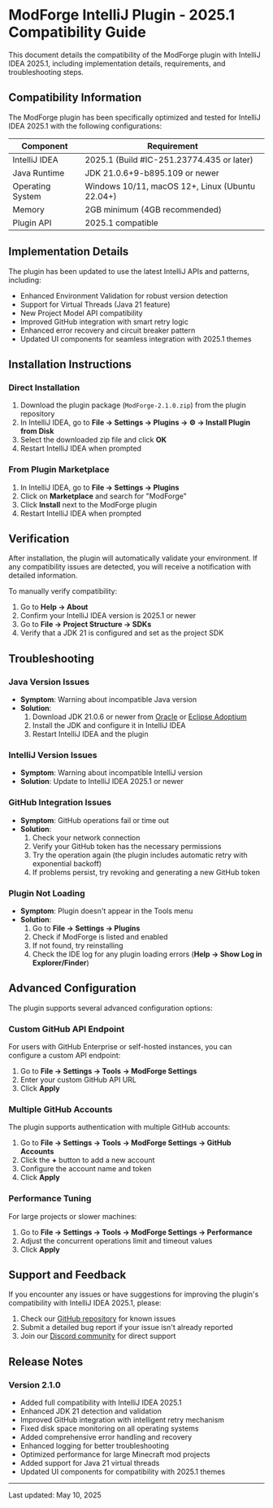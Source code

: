 # ModForge IntelliJ Plugin - 2025.1 Compatibility Guide

This document details the compatibility of the ModForge plugin with IntelliJ IDEA 2025.1, including implementation details, requirements, and troubleshooting steps.

## Compatibility Information

The ModForge plugin has been specifically optimized and tested for IntelliJ IDEA 2025.1 with the following configurations:

| Component | Requirement |
|-----------|-------------|
| IntelliJ IDEA | 2025.1 (Build #IC-251.23774.435 or later) |
| Java Runtime | JDK 21.0.6+9-b895.109 or newer |
| Operating System | Windows 10/11, macOS 12+, Linux (Ubuntu 22.04+) |
| Memory | 2GB minimum (4GB recommended) |
| Plugin API | 2025.1 compatible |

## Implementation Details

The plugin has been updated to use the latest IntelliJ APIs and patterns, including:

- Enhanced Environment Validation for robust version detection
- Support for Virtual Threads (Java 21 feature)
- New Project Model API compatibility
- Improved GitHub integration with smart retry logic
- Enhanced error recovery and circuit breaker pattern
- Updated UI components for seamless integration with 2025.1 themes

## Installation Instructions

### Direct Installation
1. Download the plugin package (`ModForge-2.1.0.zip`) from the plugin repository
2. In IntelliJ IDEA, go to **File → Settings → Plugins → ⚙️ → Install Plugin from Disk**
3. Select the downloaded zip file and click **OK**
4. Restart IntelliJ IDEA when prompted

### From Plugin Marketplace
1. In IntelliJ IDEA, go to **File → Settings → Plugins**
2. Click on **Marketplace** and search for "ModForge"
3. Click **Install** next to the ModForge plugin
4. Restart IntelliJ IDEA when prompted

## Verification

After installation, the plugin will automatically validate your environment. If any compatibility issues are detected, you will receive a notification with detailed information.

To manually verify compatibility:
1. Go to **Help → About**
2. Confirm your IntelliJ IDEA version is 2025.1 or newer
3. Go to **File → Project Structure → SDKs**
4. Verify that a JDK 21 is configured and set as the project SDK

## Troubleshooting

### Java Version Issues
- **Symptom**: Warning about incompatible Java version
- **Solution**: 
  1. Download JDK 21.0.6 or newer from [Oracle](https://www.oracle.com/java/technologies/javase/jdk21-archive-downloads.html) or [Eclipse Adoptium](https://adoptium.net/temurin/releases/?version=21)
  2. Install the JDK and configure it in IntelliJ IDEA
  3. Restart IntelliJ IDEA and the plugin

### IntelliJ Version Issues
- **Symptom**: Warning about incompatible IntelliJ version
- **Solution**: Update to IntelliJ IDEA 2025.1 or newer

### GitHub Integration Issues
- **Symptom**: GitHub operations fail or time out
- **Solution**:
  1. Check your network connection
  2. Verify your GitHub token has the necessary permissions
  3. Try the operation again (the plugin includes automatic retry with exponential backoff)
  4. If problems persist, try revoking and generating a new GitHub token

### Plugin Not Loading
- **Symptom**: Plugin doesn't appear in the Tools menu
- **Solution**:
  1. Go to **File → Settings → Plugins**
  2. Check if ModForge is listed and enabled
  3. If not found, try reinstalling
  4. Check the IDE log for any plugin loading errors (**Help → Show Log in Explorer/Finder**)

## Advanced Configuration

The plugin supports several advanced configuration options:

### Custom GitHub API Endpoint
For users with GitHub Enterprise or self-hosted instances, you can configure a custom API endpoint:
1. Go to **File → Settings → Tools → ModForge Settings**
2. Enter your custom GitHub API URL
3. Click **Apply**

### Multiple GitHub Accounts
The plugin supports authentication with multiple GitHub accounts:
1. Go to **File → Settings → Tools → ModForge Settings → GitHub Accounts**
2. Click the **+** button to add a new account
3. Configure the account name and token
4. Click **Apply**

### Performance Tuning
For large projects or slower machines:
1. Go to **File → Settings → Tools → ModForge Settings → Performance**
2. Adjust the concurrent operations limit and timeout values
3. Click **Apply**

## Support and Feedback

If you encounter any issues or have suggestions for improving the plugin's compatibility with IntelliJ IDEA 2025.1, please:

1. Check our [GitHub repository](https://github.com/modforge/intellij-plugin/issues) for known issues
2. Submit a detailed bug report if your issue isn't already reported
3. Join our [Discord community](https://discord.gg/modforge) for direct support

## Release Notes

### Version 2.1.0
- Added full compatibility with IntelliJ IDEA 2025.1
- Enhanced JDK 21 detection and validation
- Improved GitHub integration with intelligent retry mechanism
- Fixed disk space monitoring on all operating systems
- Added comprehensive error handling and recovery
- Enhanced logging for better troubleshooting
- Optimized performance for large Minecraft mod projects
- Added support for Java 21 virtual threads
- Updated UI components for compatibility with 2025.1 themes

---

Last updated: May 10, 2025